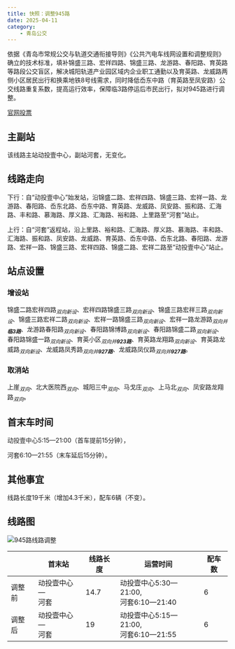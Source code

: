 ```yaml
---
title: 快照：调整945路
date: 2025-04-11
category:
    - 青岛公交
---
```


依据《青岛市常规公交与轨道交通衔接导则》《公共汽电车线网设置和调整规则》确立的技术标准，填补锦盛三路、宏祥四路、锦盛三路、龙游路、春阳路、育英路等路段公交盲区，解决城阳轨道产业园区域内企业职工通勤以及育英路、龙威路两侧小区居民出行和换乘地铁8号线需求，同时降低岙东中路（育英路至凤安路）公交线路重复系数，提高运行效率，保障临3路停运后市民出行，拟对945路进行调整。

<!-- more -->

[官网投票](https://qdcykg.net/xlghDetails?newsId=1910563672464429056)

## 主副站

该线路主站动投壹中心，副站河套，无变化。

## 线路走向

下行：自“动投壹中心”始发站，沿锦盛二路、宏祥四路、锦盛三路、宏祥一路、龙游路、春阳路、岙东北路、岙东中路、育英路、龙威路、凤安路、振和路、汇海路、丰和路、慕海路、厚义路、汇海路、裕和路、上里路至“河套”站止。

上行：自“河套”返程站，沿上里路、裕和路、汇海路、厚义路、慕海路、丰和路、汇海路、振和路、凤安路、龙威路、育英路、岙东中路、岙东北路、春阳路、龙游路、宏祥一路、锦盛三路、宏祥四路、锦盛二路、宏祥二路至“动投壹中心”站止。

## 站点设置

### 增设站
锦盛二路宏祥四路<sub>_双向新设_</sub>、宏祥四路锦盛三路<sub>_双向新设_</sub>、锦盛三路宏祥三路<sub>_双向新设_</sub>、锦盛三路宏祥二路<sub>_双向新设_</sub>、宏祥一路锦盛三路<sub>_双向新设_</sub>、宏祥一路龙游路<sub>_双向并**临3路**_</sub>、龙游路春阳路<sub>_双向新设_</sub>、春阳路锦博路<sub>_双向新设_</sub>、春阳路锦盛二路<sub>_双向新设_</sub>、春阳路锦盛一路<sub>_双向新设_</sub>、育英小区<sub>_双向并**923路**_</sub>、育英路龙翔路<sub>_双向新设_</sub>、育英路龙威路<sub>_双向新设_</sub>、龙威路凤秀路<sub>_双向并**927路**_</sub>、龙威路凤仪路<sub>_双向并**927路**_</sub>。

### 取消站
上崖<sub>_双向_</sub>、北大医院西<sub>_双向_</sub>、城阳三中<sub>_双向_</sub>、马戈庄<sub>_双向_</sub>、上马北<sub>_双向_</sub>、凤安路龙翔路<sub>_双向_</sub>。

## 首末车时间

动投壹中心5:15—21:00（首车提前15分钟），

河套6:10—21:55（末车延后15分钟）。

## 其他事宜

线路长度19千米（增加4.3千米），配车6辆（不变）。

## 线路图

![945路线路调整](https://www.qdcykg.com:9089/system/file/v1/downloadFile?fileId=1910562904449617920)

|      |首末站|线路长度|运营时间|配车数|
|------|------|-------|--------|-----|
|调整前|动投壹中心—<br>河套|14.7|动投壹中心5:30—21:00,<br>河套6:10—21:40|6|
|调整后|动投壹中心—<br>河套|19|动投壹中心5:15—21:00,<br>河套6:10—21:55|6|